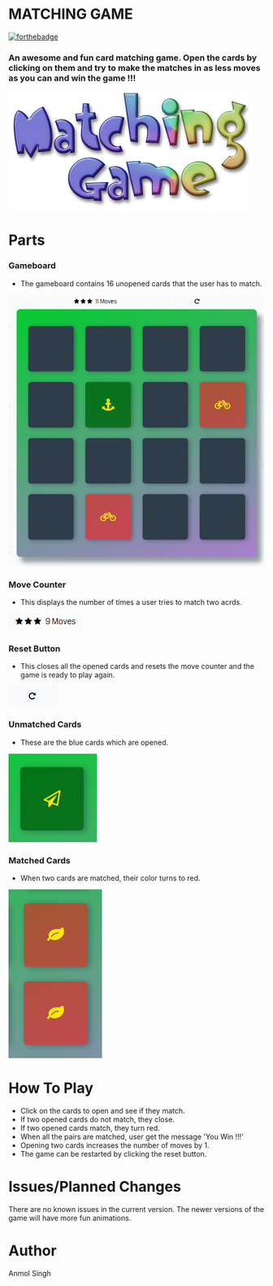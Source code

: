 # MATCHING GAME
[![forthebadge](https://forthebadge.com/images/badges/built-by-developers.svg)](https://forthebadge.com)
### An awesome and fun card matching game. Open the cards by clicking on them and try to make the matches in as less moves as you can and win the game !!!

![Reset](https://github.com/theanmoldhillon/Matching-Game-9/blob/master/matching%20game.gif?raw=true)

# Parts
### Gameboard
* The gameboard contains 16 unopened cards that the user has to match.

![Reset](https://github.com/theanmoldhillon/Matching-Game-9/blob/master/gameboard.PNG?raw=true)

### Move Counter
* This displays the number of times a user tries to match two acrds.

![Reset](https://github.com/theanmoldhillon/Matching-Game-9/blob/master/moves.PNG?raw=true)

### Reset Button
* This closes all the opened cards and resets the move counter and the game is ready to play again.

![Reset](https://github.com/theanmoldhillon/Matching-Game-9/blob/master/reset.PNG?raw=true)
### Unmatched Cards
* These are the blue cards which are opened.

![Reset](https://github.com/theanmoldhillon/Matching-Game-9/blob/master/unmatched.PNG?raw=true)

### Matched Cards
* When two cards are matched, their color turns to red.

![Reset](https://github.com/theanmoldhillon/Matching-Game-9/blob/master/matched.PNG?raw=true)

# How To Play
* Click on the cards to open and see if they match.
* If two opened cards do not match, they close.
* If two opened cards match, they turn red.
* When all the pairs are matched, user get the message 'You Win !!!'
* Opening two cards increases the number of moves by 1.
* The game can be restarted by clicking the reset button.

# Issues/Planned Changes
There are no known issues in the current version.
The newer versions of the game will have more fun animations.

# Author
Anmol Singh
